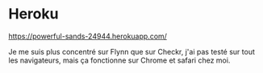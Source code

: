 # Heroku

 https://powerful-sands-24944.herokuapp.com/

Je me suis plus concentré sur Flynn que sur Checkr, j'ai pas testé sur tout les navigateurs, mais ça fonctionne sur Chrome et safari chez moi. 

